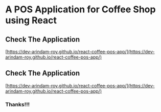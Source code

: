 # A POS Application for Coffee Shop using React

## Check The Application
[https://dev-arindam-roy.github.io/react-coffee-pos-app/](https://dev-arindam-roy.github.io/react-coffee-pos-app/)



## Check The Application
[https://dev-arindam-roy.github.io/react-coffee-pos-app/](https://dev-arindam-roy.github.io/react-coffee-pos-app/)

### Thanks!!!
